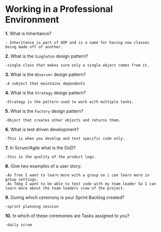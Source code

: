 # Working in a Professional Environment

**1.** What is Inheritance?
<!-- enter you answer in the space below -->
```
- Inheritance is part of OOP and is a name for having new classes being made off of another. 
```
**2.** What is the `Singleton` design pattern?
<!-- enter you answer in the space below -->
```
-single class that makes sure only a single object comes from it.
```
**3.** What is the `Observer` design pattern?
<!-- enter you answer in the space below -->
```
-A subject that maintains dependents 
```
**4.** What is the `Strategy` design pattern?
<!-- enter you answer in the space below -->
```
-Strategy is the pattern used to work with multiple tasks.
```
**5.** What is the `Factory` design pattern?
<!-- enter you answer in the space below -->
```
-Object that creates other objects and returns them.
```
**6.** What is test driven development?
<!-- enter you answer in the space below -->
```
-This is when you develop and test specific code only.
```
**7.** In Scrum/Agile what is the DoD?
<!-- enter you answer in the space below -->
```
-this is the quality of the product logs.
```
**8.** Give two examples of a user story:
<!-- enter you answer in the space below -->
```
-As Trex I want to learn more with a group so i can learn more in group settings.
-As Tdog I want to be able to test code with my team leader So I can learn more about the team leaders view of the project.
```
**9.** During which ceremony is your Sprint Backlog created?
<!-- enter you answer in the space below -->
```
-sprint planning session
```
**10.** In which of these ceremonies are Tasks assigned to you?
<!-- enter you answer in the space below -->
```
-daily scrum
```